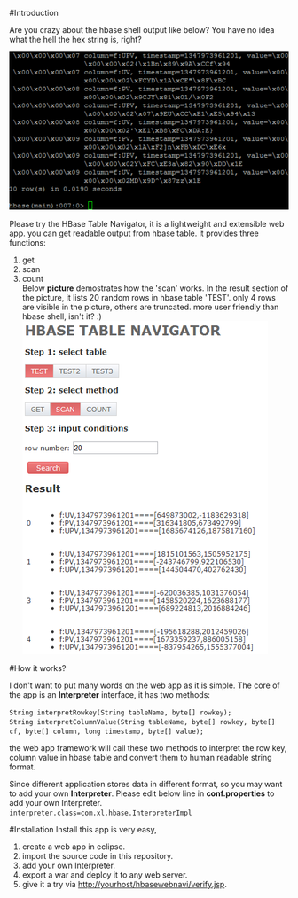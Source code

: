 #Introduction

Are you crazy about the hbase shell output like below? You have no idea what the hell the hex string is, right?   

![hbase shell](https://github.com/xianli/hbasewebnavi/raw/master/src/main/webapp/images/hbaseshell.PNG "hbase shell")  
 
Please try the HBase Table Navigator, it is a lightweight and extensible web app. you can get readable output from hbase table. it provides three functions:  
1. get  
2. scan  
3. count  
Below **picture** demostrates how the 'scan' works. In the result section of the picture, 
it lists 20 random rows in hbase table 'TEST'. only 4 rows are visible in the picture, others are truncated. 
more user friendly than hbase shell, isn't it? :)
![demo scan](https://github.com/xianli/hbasewebnavi/raw/master/src/main/webapp/images/demo_scan.PNG "demo scan")

#How it works?

I don't want to put many words on the web app as it is simple. The core of the app is an **Interpreter** interface,
it has two methods:  

`String interpretRowkey(String tableName, byte[] rowkey);`   
`String interpretColumnValue(String tableName, byte[] rowkey, byte[] cf, byte[] column, long timestamp, byte[] value);`  

the web app framework will call these two methods to interpret the row key, column value in hbase table and convert them
to human readable string format. 

Since different application stores data in different format, so you may want to add your own **Interpreter**. Please edit below 
line in **conf.properties** to add your own Interpreter.   
`interpreter.class=com.xl.hbase.InterpreterImpl`

#Installation
Install this app is very easy,   
1. create a web app in eclipse.  
2. import the source code in this repository.   
3. add your own Interpreter.  
4. export a war and deploy it to any web server.  
5. give it a try via [http://yourhost/hbasewebnavi/verify.jsp](http://yourhost/hbasewebnavi/verify.jsp).  
